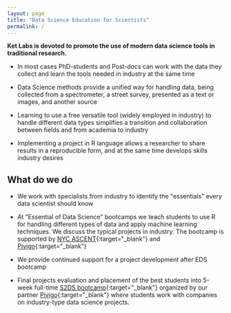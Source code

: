 ```yaml
---
layout: page
title: "Data Science Education for Scientists"
permalink: /
---    
```


__Ket Labs is devoted to promote the use of modern data science tools in traditional research.__ 

* In most cases PhD-students and Post-docs can work with the data they collect and learn the tools needed in industry at the same time

* Data Science methods provide a unified way for handling data, being collected from a spectrometer, a street survey, presented as a text or images, and another source

* Learning to use a free versatile tool (widely employed in industry) to handle different data types simplifies a transition and collaboration between fields and from academia to industry

* Implementing a project in R language allows a researcher to share results in a reproducible form, and at the same time develops skills industry desires

## What do we do

* We work with specialists from industry to identify the "essentials" every data scientist should know

* At "Essential of Data Science" bootcamps we teach students to use R for handling different types of data and apply machine learning techniques. We discuss the typical projects in industry. The bootcamp is supported by [NYC ASCENT](http://www.nycascent.org/){:target="_blank"} and [Pivigo](https://www.pivigo.com/){:target="_blank"}

* We provide continued support for a project development after EDS bootcamp

* Final projects evaluation and placement of the best students into 5-week full-time [S2DS bootcamp](http://www.s2ds.org/){:target="_blank"} organized by our partner [Pivigo](https://www.pivigo.com/){:target="_blank"} where students work with companies on industry-type data science projects.
